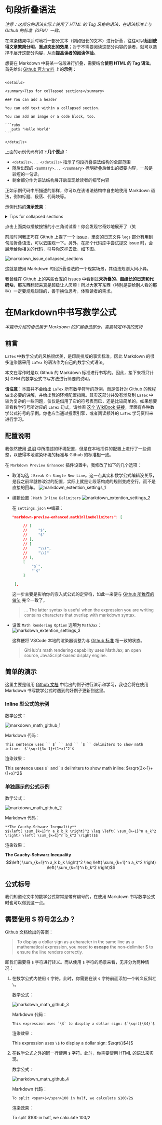 # 句段折叠语法

*注意：这部分的语法实际上使用了 HTML 的 Tag 风格的语法，在语法标准上与 Github 的标准（GFM）一致。*

在渲染结果中适时地将一部分文本（例如很长的文本）进行折叠，往往可以**起到使得文章繁简分明、重点突出的效果**；对于不需要阅读这部分内容的读者，就可以选择不展开这部分内容，从而**提高读者的阅读体验**。

想要在 Markdown 中将某一句段进行折叠，需要结合**使用 HTML 的 Tag 语法**。首先给出 [Github 官方文档](https://docs.github.com/en/get-started/writing-on-github/working-with-advanced-formatting/organizing-information-with-collapsed-sections#creating-a-collapsed-section) 上的**示例**：

``````

<details>

<summary>Tips for collapsed sections</summary>

### You can add a header

You can add text within a collapsed section. 

You can add an image or a code block, too.

```ruby
   puts "Hello World"
```

</details>

``````

上面的示例代码有如下**几个要点**：

- `<details>... </details>` 指示了句段折叠语法结构的全部范围
- 随后出现的 `<summary>... </summary>` 标明折叠后给出的概要内容，一般是较短的一句话。
- 剩余部分作为语法结构展开后呈现给读者的细节内容

正如示例代码中所描述的那样，你可以在该语法结构中自由地使用 Markdown 语法，例如标题、段落、代码块等。

示例代码的**演示效果**：

<details>

<summary>Tips for collapsed sections</summary>

### You can add a header

You can add text within a collapsed section. 

You can add an image or a code block, too.

```ruby
   puts "Hello World"
```

</details>

点击上面类似播放按钮的小三角试试看！你会发现它奇妙地展开了（笑

前段时间我正巧在 Github 上提了一个 [issue](https://github.com/Fndroid/clash_for_windows_pkg/issues/4669)，里面的日志文件 `logs` 部分有用到句段折叠语法，可以去围观一下。另外，在那个代码库中尝试提交 issue 时，会展示给你相关的代码，引导你这样去做，如下图。

![markdown_issue_collapsed_sections](../images/markdown_issue_collapsed_sections.png)

这就是使用 Markdown 句段折叠语法的一个现实场景，其语法规则大同小异。

我曾经在 Github 上的某些仓库的 issues 中看到过**未折叠的、超级长的日志和代码块**，那东西翻起来真是超级让人厌烦！所以大家写东西（特别是要给别人看的那种）一定要规规矩矩的，善于换位思考，体察读者的需求。

# 在Markdown中书写数学公式

*本篇所介绍的语法属于 Markdown 的扩展语法部分，需要特定环境的支持*

## 前言

`LaTex` 中数学公式的风格很优美，是印刷排版的事实标准。因此 Markdown 的很多渲染器采用 `LaTex` 的语法作为自己的数学公式语法。

本文在写作时是以 Github 的 Markdown 标准进行书写的。因此，接下来将只针对 GFM 的数学公式书写方法进行简要的说明。

**请注意**：本篇并不会给出 `LaTex` 所有数学符号的范例，而是仅针对 Github 的教程做出必要的讲解，并给出我的环境配置指南。其实这部分并没有涉及到 `LaTex` 中较为复杂的一些问题，仅仅是借用了它的符号表而已，还是比较简单的。如果想要查看数学符号所对应的 `LaTex` 句式，请参阅 [这个 WikiBook 链接](https://en.wikibooks.org/wiki/LaTeX/Mathematics)，里面有各种数学公式符号的示例。你也应当通过搜索引擎，或者阅读额外的 `LaTex` 学习资料来进行学习。

## 配置说明

我依然使用 [说明](./description.md#我的环境配置) 中所描述的环境配置，但是在本地插件的配置上进行了一些调整，以使得本地渲染环境的标准与 Github 的标准相一致。

在 `Markdown Preview Enhanced` 插件设置中，我修改了如下的几个选项：

- 取消勾选：`Break On Single New Line`。这一点其实和数学公式编辑没关系，是我之前早就修改过的配置，实际上就是让段落构成的规则变成空行，而不是直接的回车。
   ![markdown_extention_settings_1](../images/markdown_extention_settings_1.png)
- 编辑设置：`Math Inline Delimiters`
   ![markdown_extention_settings_2](../images/markdown_extention_settings_2.png)
   
   在 `settings.json` 中编辑：
   ``` json
   "markdown-preview-enhanced.mathInlineDelimiters": [

        // [
        //     "$",
        //     "$"
        // ],
        // [
        //     "\\(",
        //     "\\)"
        // ],
        [
            "$`",
            "`$"
        ]

    ],
   ```
   这一步主要是影响你的嵌入式公式的定界符，如此一来便与 [Github 所推荐的做法](https://docs.github.com/en/get-started/writing-on-github/working-with-advanced-formatting/writing-mathematical-expressions#writing-inline-expressions) 完全一致了。
   > ... The latter syntax is useful when the expression you are writing contains characters that overlap with markdown syntax. 

- 设置 `Math Rendering Option` 选项为 `MathJax`：
   ![markdown_extention_settings_3](../images/markdown_extention_settings_3.png)
   
   这样便将 VSCode 本地的渲染器调整为与 [Github 标准](https://docs.github.com/en/get-started/writing-on-github/working-with-advanced-formatting/writing-mathematical-expressions#about-writing-mathematical-expressions) 相一致的状态。
   > GitHub's math rendering capability uses MathJax; an open source, JavaScript-based display engine.

## 简单的演示

这里主要是借用 [Github 文档](https://docs.github.com/en/get-started/writing-on-github/working-with-advanced-formatting/writing-mathematical-expressions) 中给出的例子进行演示和学习，我也会将在使用 Markdown 书写数学公式时遇到的好例子更新到这里。

### Inline 型公式的示例

数学公式：

![markdown_math_github_1](../images/markdown_math_github_1.png)

Markdown 代码：

```
This sentence uses `` $` `` and `` `$ `` delimiters to show math inline:  $`\sqrt{3x-1}+(1+x)^2`$
```

渲染效果：

This sentence uses `` $` `` and `` `$ `` delimiters to show math inline:  $`\sqrt{3x-1}+(1+x)^2`$

### 单独展示的公式示例

数学公式：

![markdown_math_github_2](../images/markdown_math_github_2.png)

Markdown 代码：

```
**The Cauchy-Schwarz Inequality**
$$\left( \sum_{k=1}^n a_k b_k \right)^2 \leq \left( \sum_{k=1}^n a_k^2 \right) \left( \sum_{k=1}^n b_k^2 \right)$$
```

渲染效果：

**The Cauchy-Schwarz Inequality**
$$\left( \sum_{k=1}^n a_k b_k \right)^2 \leq \left( \sum_{k=1}^n a_k^2 \right) \left( \sum_{k=1}^n b_k^2 \right)$$

## 公式标号

我们知道论文中的数学公式常常是带有编号的，在使用 Markdown 书写数学公式时也可以做到这一点。

## 需要使用 $ 符号怎么办？

Github 文档给出的答案：

> To display a dollar sign as a character in the same line as a mathematical expression, you need to **escape** the non-delimiter $ to ensure the line renders correctly.

即我们需要将 `$` 字符进行转义。而从使用 `$` 字符的场景来看，无非分为两种情况：

1. 在数学公式内使用 `$` 字符。此时，你需要在该 `$` 字符前面添加一个转义反斜杠 `\`。

   数学公式：

   ![markdown_math_github_3](../images/markdown_math_github_3.png)

   Markdown 代码：

   ```
   This expression uses `\$` to display a dollar sign: $`\sqrt{\$4}`$
   ```

   渲染效果：

   This expression uses `\$` to display a dollar sign: $`\sqrt{\$4}`$

2. 在数学公式之外的同一行使用 `$` 字符。此时，你需要使用 HTML 的语法来实现。

   数学公式：

   ![markdown_math_github_4](../images/markdown_math_github_4.webp)

   Markdown 代码：

   ```
   To split <span>$</span>100 in half, we calculate $100/2$
   ```

   渲染效果：

   To split <span>$</span>100 in half, we calculate $100/2$

